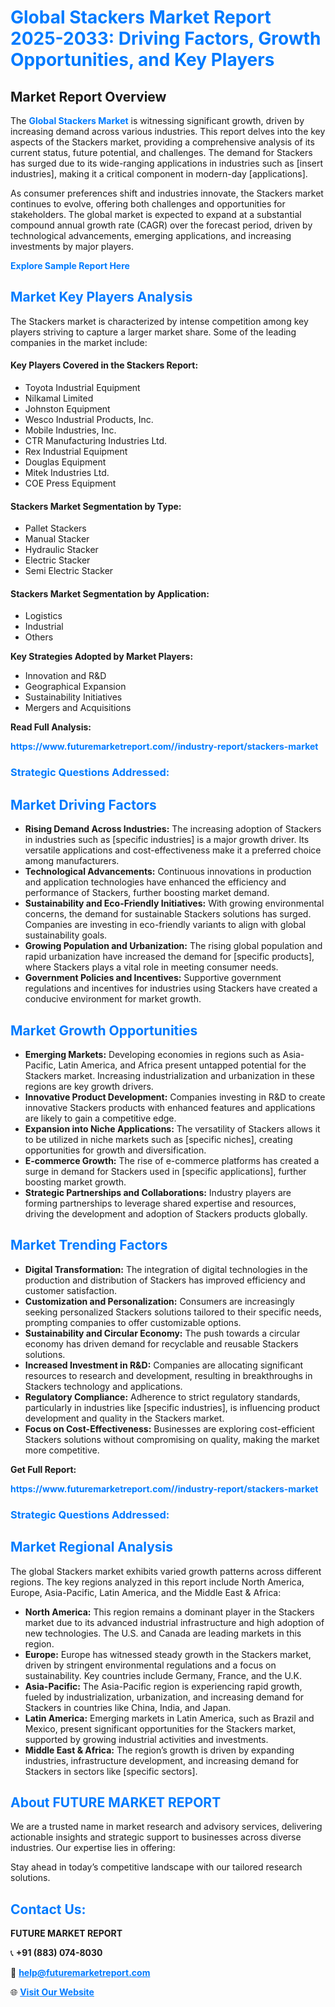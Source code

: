 <h1 style="color: #007BFF;">Global Stackers Market Report 2025-2033: Driving Factors, Growth Opportunities, and Key Players</h1>

<section id="overview">
<h2>Market Report Overview</h2>
<p>The <a href="https://www.futuremarketreport.com//industry-report/stackers-market" style="color: #007BFF; text-decoration: none;"><strong>Global Stackers Market</strong></a> is witnessing significant growth, driven by increasing demand across various industries. This report delves into the key aspects of the Stackers market, providing a comprehensive analysis of its current status, future potential, and challenges. The demand for Stackers has surged due to its wide-ranging applications in industries such as [insert industries], making it a critical component in modern-day [applications].</p>
<p>As consumer preferences shift and industries innovate, the Stackers market continues to evolve, offering both challenges and opportunities for stakeholders. The global market is expected to expand at a substantial compound annual growth rate (CAGR) over the forecast period, driven by technological advancements, emerging applications, and increasing investments by major players.</p>
</section>

<section id="overview">
<p><a href="https://www.futuremarketreport.com//request-sample/reportId=92060" style="color: #007BFF; text-decoration: none;"><strong>Explore Sample Report Here</strong></a></p>
</section>

<section id="key-players">
<h2 style="color: #007BFF;">Market Key Players Analysis</h2>
<p>The Stackers market is characterized by intense competition among key players striving to capture a larger market share. Some of the leading companies in the market include:</p>
<h4>Key Players Covered in the Stackers Report:</h4>
<ul><li>Toyota Industrial Equipment</li><li>Nilkamal Limited</li><li>Johnston Equipment</li><li>Wesco Industrial Products, Inc.</li><li>Mobile Industries, Inc.</li><li>CTR Manufacturing Industries Ltd.</li><li>Rex Industrial Equipment</li><li>Douglas Equipment</li><li>Mitek Industries Ltd.</li><li>COE Press Equipment</li></ul>
<h4>Stackers Market Segmentation by Type:</h4>
<ul><li>Pallet Stackers</li><li>Manual Stacker</li><li>Hydraulic Stacker</li><li>Electric Stacker</li><li>Semi Electric Stacker</li></ul>

<h4>Stackers Market Segmentation by Application:</h4>
<ul><li>Logistics</li><li>Industrial</li><li>Others</li></ul>
<p><strong>Key Strategies Adopted by Market Players:</strong></p>
<ul>
<li>Innovation and R&D</li>
<li>Geographical Expansion</li>
<li>Sustainability Initiatives</li>
<li>Mergers and Acquisitions</li>
</ul>
</section>

<section>
<p><strong>Read Full Analysis: </strong></p><a href="https://www.futuremarketreport.com//industry-report/stackers-market" style="color: #007BFF; text-decoration: none;"><strong>https://www.futuremarketreport.com//industry-report/stackers-market</strong></a>
<h3 style="color: #007BFF;">Strategic Questions Addressed:</h3>
</section>

<section id="driving-factors">
<h2 style="color: #007BFF;">Market Driving Factors</h2>
<ul>
<li><strong>Rising Demand Across Industries:</strong> The increasing adoption of Stackers in industries such as [specific industries] is a major growth driver. Its versatile applications and cost-effectiveness make it a preferred choice among manufacturers.</li>
<li><strong>Technological Advancements:</strong> Continuous innovations in production and application technologies have enhanced the efficiency and performance of Stackers, further boosting market demand.</li>
<li><strong>Sustainability and Eco-Friendly Initiatives:</strong> With growing environmental concerns, the demand for sustainable Stackers solutions has surged. Companies are investing in eco-friendly variants to align with global sustainability goals.</li>
<li><strong>Growing Population and Urbanization:</strong> The rising global population and rapid urbanization have increased the demand for [specific products], where Stackers plays a vital role in meeting consumer needs.</li>
<li><strong>Government Policies and Incentives:</strong> Supportive government regulations and incentives for industries using Stackers have created a conducive environment for market growth.</li>
</ul>
</section>

<section id="growth-opportunities">
<h2 style="color: #007BFF;">Market Growth Opportunities</h2>
<ul>
<li><strong>Emerging Markets:</strong> Developing economies in regions such as Asia-Pacific, Latin America, and Africa present untapped potential for the Stackers market. Increasing industrialization and urbanization in these regions are key growth drivers.</li>
<li><strong>Innovative Product Development:</strong> Companies investing in R&D to create innovative Stackers products with enhanced features and applications are likely to gain a competitive edge.</li>
<li><strong>Expansion into Niche Applications:</strong> The versatility of Stackers allows it to be utilized in niche markets such as [specific niches], creating opportunities for growth and diversification.</li>
<li><strong>E-commerce Growth:</strong> The rise of e-commerce platforms has created a surge in demand for Stackers used in [specific applications], further boosting market growth.</li>
<li><strong>Strategic Partnerships and Collaborations:</strong> Industry players are forming partnerships to leverage shared expertise and resources, driving the development and adoption of Stackers products globally.</li>
</ul>
</section>

<section id="trending-factors">
<h2 style="color: #007BFF;">Market Trending Factors</h2>
<ul>
<li><strong>Digital Transformation:</strong> The integration of digital technologies in the production and distribution of Stackers has improved efficiency and customer satisfaction.</li>
<li><strong>Customization and Personalization:</strong> Consumers are increasingly seeking personalized Stackers solutions tailored to their specific needs, prompting companies to offer customizable options.</li>
<li><strong>Sustainability and Circular Economy:</strong> The push towards a circular economy has driven demand for recyclable and reusable Stackers solutions.</li>
<li><strong>Increased Investment in R&D:</strong> Companies are allocating significant resources to research and development, resulting in breakthroughs in Stackers technology and applications.</li>
<li><strong>Regulatory Compliance:</strong> Adherence to strict regulatory standards, particularly in industries like [specific industries], is influencing product development and quality in the Stackers market.</li>
<li><strong>Focus on Cost-Effectiveness:</strong> Businesses are exploring cost-efficient Stackers solutions without compromising on quality, making the market more competitive.</li>
</ul>
</section>

<section>
<p><strong>Get Full Report: </strong></p><a href="https://www.futuremarketreport.com//industry-report/stackers-market" style="color: #007BFF; text-decoration: none;"><strong>https://www.futuremarketreport.com//industry-report/stackers-market</strong></a>
<h3 style="color: #007BFF;">Strategic Questions Addressed:</h3>
</section>


<section id="regional-analysis">
<h2 style="color: #007BFF;">Market Regional Analysis</h2>
<p>The global Stackers market exhibits varied growth patterns across different regions. The key regions analyzed in this report include North America, Europe, Asia-Pacific, Latin America, and the Middle East & Africa:</p>
<ul>
<li><strong>North America:</strong> This region remains a dominant player in the Stackers market due to its advanced industrial infrastructure and high adoption of new technologies. The U.S. and Canada are leading markets in this region.</li>
<li><strong>Europe:</strong> Europe has witnessed steady growth in the Stackers market, driven by stringent environmental regulations and a focus on sustainability. Key countries include Germany, France, and the U.K.</li>
<li><strong>Asia-Pacific:</strong> The Asia-Pacific region is experiencing rapid growth, fueled by industrialization, urbanization, and increasing demand for Stackers in countries like China, India, and Japan.</li>
<li><strong>Latin America:</strong> Emerging markets in Latin America, such as Brazil and Mexico, present significant opportunities for the Stackers market, supported by growing industrial activities and investments.</li>
<li><strong>Middle East & Africa:</strong> The region’s growth is driven by expanding industries, infrastructure development, and increasing demand for Stackers in sectors like [specific sectors].</li>
</ul>
</section>

<footer>
<h2 style="color: #007BFF;">About FUTURE MARKET REPORT</h2>
<p>We are a trusted name in market research and advisory services, delivering actionable insights and strategic support to businesses across diverse industries. Our expertise lies in offering:</p>

<p>Stay ahead in today’s competitive landscape with our tailored research solutions.</p>

<h2 style="color: #007BFF;">Contact Us:</h2>
<p><strong>FUTURE MARKET REPORT</strong></p>
<p>📞 <strong>+91 (883) 074-8030</strong></p>
<p>📧 <strong><a href="mailto:help@futuremarketreport.com" style="color: #007BFF;">help@futuremarketreport.com</a></strong></p>
<p>🌐 <strong><a href="https://www.futuremarketreport.com/" style="color: #007BFF;">Visit Our Website</a></strong></p>
</footer>